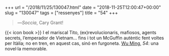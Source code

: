 +++
url = "/2018/11/25/130047.html"
date = "2018-11-25T12:00:47+00:00"
slug = "130047"
tags = ["ressenyes"]
title = "54"
+++

> —*Soccia*, Cary Grant!

{{< icon book >}} I el mariscal Tito, (ex)revolucionaris, mafiosos, agents secrets, l’emperador de Vietnam… fins i tot un McGuffin autèntic fent voltes per Itàlia; no en tren, en aquest cas, sinó en furgoneta. [Wu Ming](https://www.wumingfoundation.com/giap/che-cose-la-wu-ming-foundation/), *54*: una novel·la memorable.
